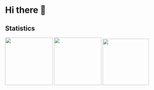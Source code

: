 # Hi there 👋

<!--
**jsongo21/jsongo21** is a ✨ _special_ ✨ repository because its `README.md` (this file) appears on your GitHub profile.

Here are some ideas to get you started:

- 🔭 I’m currently working on ...
- 🌱 I’m currently learning ...
- 👯 I’m looking to collaborate on ...
- 🤔 I’m looking for help with ...
- 💬 Ask me about ...
- 📫 How to reach me: ...
- 😄 Pronouns: ...
- ⚡ Fun fact: ...
-->

## Statistics
<div>
  <a href="https://github.com/jsongo21?tab=repositories&q=&type=&language=&sort=stargazers"><img height="154" src="https://github-readme-stats.vercel.app/api?username=jsongo21&show_icons=true&theme=dracula&count_private=true&hide=contribs" /></a>
  <img height="154" src="https://github-readme-stats.vercel.app/api/top-langs/?username=theodorusclarence&layout=compact&theme=react&hide=php&langs_count=6" />
  <a href="https://wakatime.com/@jsongo21"><img height="150" src="https://github-readme-stats.vercel.app/api/wakatime?username=jsongo21&layout=compact&theme=dracula&langs_count=6" /></a>
</div>
